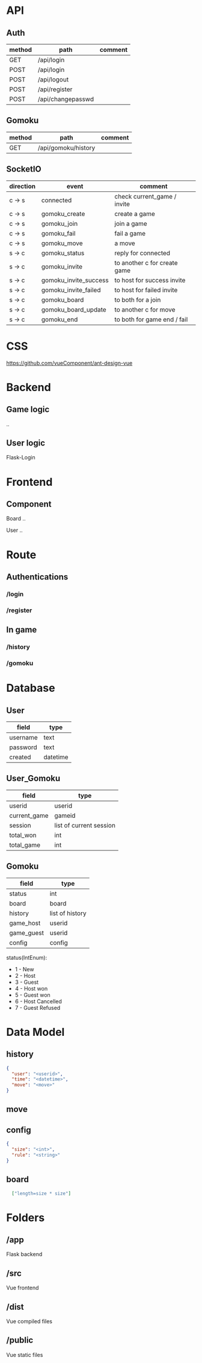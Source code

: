# API

## Auth

| method | path              | comment |
| ------ | ----------------- | ------- |
| GET    | /api/login        |         |
| POST   | /api/login        |         |
| POST   | /api/logout       |         |
| POST   | /api/register     |         |
| POST   | /api/changepasswd |         |

## Gomoku

| method | path                | comment |
| ------ | ------------------- | ------- |
| GET    | /api/gomoku/history |         |

## SocketIO

| direction | event                 | comment                      |
| --------- | --------------------- | ---------------------------- |
| c -> s    | connected             | check current_game / invite  |
| c -> s    | gomoku_create         | create a game                |
| c -> s    | gomoku_join           | join a game                  |
| c -> s    | gomoku_fail           | fail a game                  |
| c -> s    | gomoku_move           | a move                       |
| s -> c    | gomoku_status         | reply for connected          |
| s -> c    | gomoku_invite         | to another c for create game |
| s -> c    | gomoku_invite_success | to host for success invite   |
| s -> c    | gomoku_invite_failed  | to host for failed invite    |
| s -> c    | gomoku_board          | to both for a join           |
| s -> c    | gomoku_board_update   | to another c for move        |
| s -> c    | gomoku_end            | to both for game end / fail  |

# CSS

<https://github.com/vueComponent/ant-design-vue>

# Backend

## Game logic

..

## User logic

Flask-Login

# Frontend

## Component

Board ..

User ..

# Route

## Authentications

### /login

### /register

## In game

### /history

### /gomoku

# Database

## User

| field    | type     |
| -------- | -------- |
| username | text     |
| password | text     |
| created  | datetime |

## User_Gomoku

| field        | type                    |
| ------------ | ----------------------- |
| userid       | userid                  |
| current_game | gameid                  |
| session      | list of current session |
| total_won    | int                     |
| total_game   | int                     |

## Gomoku

| field      | type            |
| ---------- | --------------- |
| status     | int             |
| board      | board           |
| history    | list of history |
| game_host  | userid          |
| game_guest | userid          |
| config     | config          |

status(IntEnum):

-   1 - New
-   2 - Host
-   3 - Guest
-   4 - Host won
-   5 - Guest won
-   6 - Host Cancelled
-   7 - Guest Refused

# Data Model

## history

```json
{
  "user": "<userid>",
  "time": "<datetime>",
  "move": "<move>"
}
```

## move

## config

```json
{
  "size": "<int>",
  "rule": "<string>"
}
```

## board

```json
  ["length=size * size"]
```

# Folders

## /app

Flask backend

## /src

Vue frontend

## /dist

Vue compiled files

## /public

Vue static files
